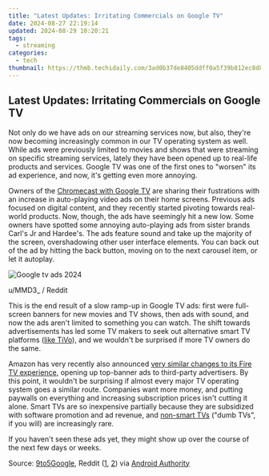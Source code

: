 ```yaml
---
title: "Latest Updates: Irritating Commercials on Google TV"
date: 2024-08-27 22:19:14
updated: 2024-08-29 10:20:21
tags:
  - streaming
categories:
  - tech
thumbnail: https://thmb.techidaily.com/3ad0b37de8405ddff0a5f39b812ec8d893ee35987fd8e7537df266174c877eec.jpg
---
```


## Latest Updates: Irritating Commercials on Google TV

Not only do we have ads on our streaming services now, but also, they're now becoming increasingly common in our TV operating system as well. While ads were previously limited to movies and shows that were streaming on specific streaming services, lately they have been opened up to real-life products and services. Google TV was one of the first ones to "worsen" its ad experience, and now, it's getting even more annoying.

 Owners of the [Chromecast with Google TV](https://facebook-videos.techidaily.com/understanding-facebooks-policy-on-media-content-sharing-for-2024/) are sharing their fustrations with an increase in auto-playing video ads on their home screens. Previous ads focused on digital content, and they recently started pivoting towards real-world products. Now, though, the ads have seemingly hit a new low. Some owners have spotted some annoying auto-playing ads from sister brands Carl's Jr and Hardee's. The ads feature sound and take up the majority of the screen, overshadowing other user interface elements. You can back out of the ad by hitting the back button, moving on to the next carousel item, or let it autoplay.

![Google tv ads 2024](https://static1.howtogeekimages.com/wordpress/wp-content/uploads/2024/01/google-tv-ads-2024.jpg) 

u/MMD3\_ / Reddit

 This is the end result of a slow ramp-up in Google TV ads: first were full-screen banners for new movies and TV shows, then ads with sound, and now the ads aren't limited to something you can watch. The shift towards advertisements has led some TV makers to seek out alternative smart TV platforms ([like TiVo](https://twitter-clips.techidaily.com/new-top-tweet-talent-social-medias-10-gems/)), and we wouldn't be surprised if more TV owners do the same.

 Amazon has very recently also announced [very similar changes to its Fire TV experience](https://video-ai-editor.techidaily.com/updated-in-2024-free-video-editing-for-gamers-the-best-options/), opening up top-banner ads to third-party advertisers. By this point, it wouldn't be surprising if almost every major TV operating system goes a similar route. Companies want more money, and putting paywalls on everything and increasing subscription prices isn't cutting it alone. Smart TVs are so inexpensive partially because they are subsidized with software promotion and ad revenue, and [non-smart TVs](https://extra-tips.techidaily.com/your-key-to-accessible-world-wonders-via-vr/) ("dumb TVs", if you will) are increasingly rare.

 If you haven't seen these ads yet, they might show up over the course of the next few days or weeks.

 Source: [9to5Google](https://9to5google.com/2024/01/30/google-tv-video-ads-now-include-fast-food/), Reddit ([1](https://www.reddit.com/r/AndroidTV/comments/1aefuo6/new%5Fad%5Fhell%5Fcarls%5Fjr%5Fhomescreen%5Fad%5Fwith%5Fauto%5Fplay/), [2](https://www.reddit.com/r/Chromecast/comments/1ae37sa/full%5Fscreen%5Fvideo%5Fads%5Fwtf/)) via [Android Authority](https://www.androidauthority.com/chromecast-with-google-tv-full-screen-auto-playing-ads-3409326/)

<ins class="adsbygoogle"
     style="display:block"
     data-ad-format="autorelaxed"
     data-ad-client="ca-pub-7571918770474297"
     data-ad-slot="1223367746"></ins>



<ins class="adsbygoogle"
     style="display:block"
     data-ad-client="ca-pub-7571918770474297"
     data-ad-slot="8358498916"
     data-ad-format="auto"
     data-full-width-responsive="true"></ins>
